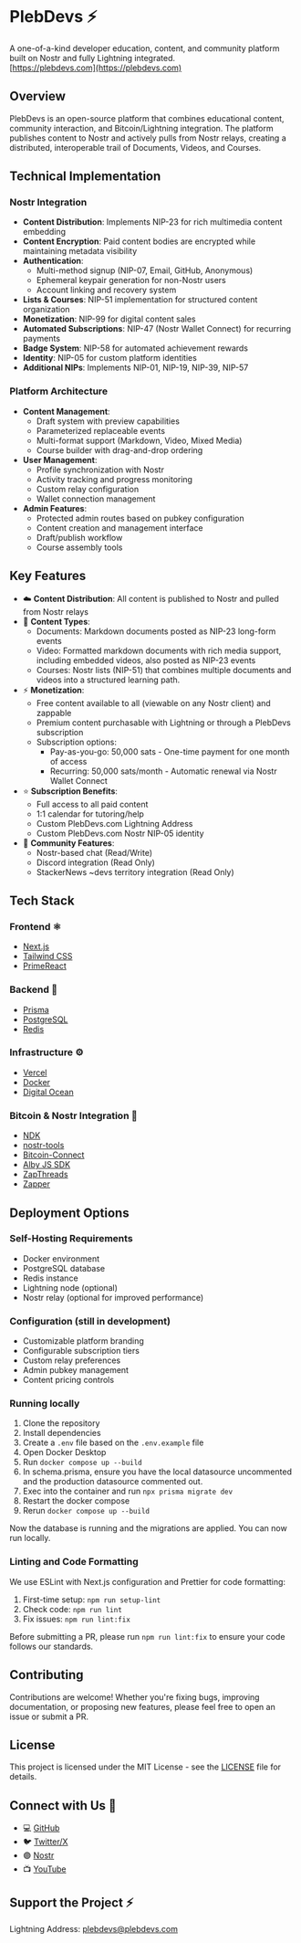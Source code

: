 # PlebDevs ⚡️

A one-of-a-kind developer education, content, and community platform built on Nostr and fully Lightning integrated.
<br />[https://plebdevs.com](https://plebdevs.com)

## Overview

PlebDevs is an open-source platform that combines educational content, community interaction, and Bitcoin/Lightning integration. The platform publishes content to Nostr and actively pulls from Nostr relays, creating a distributed, interoperable trail of Documents, Videos, and Courses.

## Technical Implementation

### Nostr Integration

- **Content Distribution**: Implements NIP-23 for rich multimedia content embedding
- **Content Encryption**: Paid content bodies are encrypted while maintaining metadata visibility
- **Authentication**:
  - Multi-method signup (NIP-07, Email, GitHub, Anonymous)
  - Ephemeral keypair generation for non-Nostr users
  - Account linking and recovery system
- **Lists & Courses**: NIP-51 implementation for structured content organization
- **Monetization**: NIP-99 for digital content sales
- **Automated Subscriptions**: NIP-47 (Nostr Wallet Connect) for recurring payments
- **Badge System**: NIP-58 for automated achievement rewards
- **Identity**: NIP-05 for custom platform identities
- **Additional NIPs**: Implements NIP-01, NIP-19, NIP-39, NIP-57

### Platform Architecture

- **Content Management**:
  - Draft system with preview capabilities
  - Parameterized replaceable events
  - Multi-format support (Markdown, Video, Mixed Media)
  - Course builder with drag-and-drop ordering
- **User Management**:
  - Profile synchronization with Nostr
  - Activity tracking and progress monitoring
  - Custom relay configuration
  - Wallet connection management
- **Admin Features**:
  - Protected admin routes based on pubkey configuration
  - Content creation and management interface
  - Draft/publish workflow
  - Course assembly tools

## Key Features

- ☁️ **Content Distribution**: All content is published to Nostr and pulled from Nostr relays
- 📝 **Content Types**:
  - Documents: Markdown documents posted as NIP-23 long-form events
  - Video: Formatted markdown documents with rich media support, including embedded videos, also posted as NIP-23 events
  - Courses: Nostr lists (NIP-51) that combines multiple documents and videos into a structured learning path.
- ⚡️ **Monetization**:
  - Free content available to all (viewable on any Nostr client) and zappable
  - Premium content purchasable with Lightning or through a PlebDevs subscription
  - Subscription options:
    - Pay-as-you-go: 50,000 sats - One-time payment for one month of access
    - Recurring: 50,000 sats/month - Automatic renewal via Nostr Wallet Connect
- ⭐️ **Subscription Benefits**:
  - Full access to all paid content
  - 1:1 calendar for tutoring/help
  - Custom PlebDevs.com Lightning Address
  - Custom PlebDevs.com Nostr NIP-05 identity
- 👥 **Community Features**:
  - Nostr-based chat (Read/Write)
  - Discord integration (Read Only)
  - StackerNews ~devs territory integration (Read Only)

## Tech Stack

### Frontend ⚛️

- [Next.js](https://nextjs.org/)
- [Tailwind CSS](https://tailwindcss.com/)
- [PrimeReact](https://primereact.org/)

### Backend 🔧

- [Prisma](https://www.prisma.io/)
- [PostgreSQL](https://www.postgresql.org/)
- [Redis](https://redis.io/)

### Infrastructure ⚙️

- [Vercel](https://vercel.com/)
- [Docker](https://www.docker.com/)
- [Digital Ocean](https://www.digitalocean.com/)

### Bitcoin & Nostr Integration 🔌

- [NDK](https://github.com/nostr-dev-kit/ndk)
- [nostr-tools](https://github.com/nbd-wtf/nostr-tools)
- [Bitcoin-Connect](https://github.com/getAlby/bitcoin-connect)
- [Alby JS SDK](https://github.com/getAlby/js-sdk)
- [ZapThreads](https://github.com/franzaps/zapthreads)
- [Zapper](https://github.com/nostrband/zapper)

## Deployment Options

### Self-Hosting Requirements

- Docker environment
- PostgreSQL database
- Redis instance
- Lightning node (optional)
- Nostr relay (optional for improved performance)

### Configuration (still in development)

- Customizable platform branding
- Configurable subscription tiers
- Custom relay preferences
- Admin pubkey management
- Content pricing controls

### Running locally

1. Clone the repository
2. Install dependencies
3. Create a `.env` file based on the `.env.example` file
4. Open Docker Desktop
5. Run `docker compose up --build`
6. In schema.prisma, ensure you have the local datasource uncommented and the production datasource commented out.
7. Exec into the container and run `npx prisma migrate dev`
8. Restart the docker compose
9. Rerun `docker compose up --build`

Now the database is running and the migrations are applied.
You can now run locally.

### Linting and Code Formatting

We use ESLint with Next.js configuration and Prettier for code formatting:

1. First-time setup: `npm run setup-lint`
2. Check code: `npm run lint`
3. Fix issues: `npm run lint:fix`

Before submitting a PR, please run `npm run lint:fix` to ensure your code follows our standards.

## Contributing

Contributions are welcome! Whether you're fixing bugs, improving documentation, or proposing new features, please feel free to open an issue or submit a PR.

## License

This project is licensed under the MIT License - see the [LICENSE](LICENSE) file for details.

## Connect with Us 🤝

- 💻 [GitHub](https://github.com/austinkelsay/plebdevs)
- 🐦 [Twitter/X](https://x.com/pleb_devs)
- 🟣 [Nostr](https://nostr.com/plebdevs@plebdevs.com)
- 📺 [YouTube](https://www.youtube.com/@plebdevs)

## Support the Project ⚡️

Lightning Address: plebdevs@plebdevs.com
